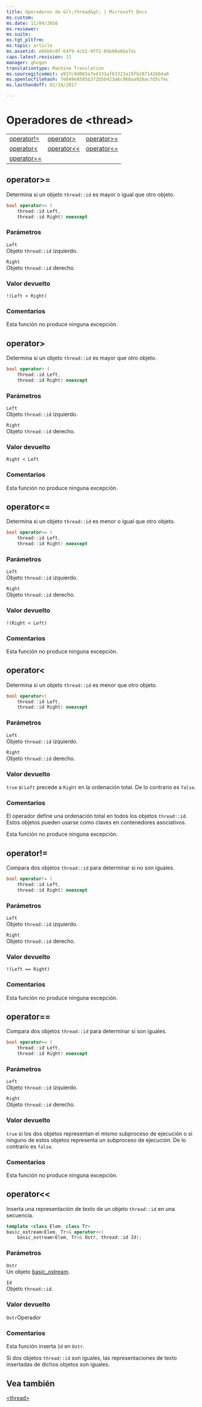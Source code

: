 ```yaml
---
title: Operadores de &lt;thread&gt; | Microsoft Docs
ms.custom: 
ms.date: 11/04/2016
ms.reviewer: 
ms.suite: 
ms.tgt_pltfrm: 
ms.topic: article
ms.assetid: e6bb6c0f-64f9-4cb2-9ff2-05b88a6ba7ac
caps.latest.revision: 11
manager: ghogen
translationtype: Machine Translation
ms.sourcegitcommit: a937c9d083a7e4331af63323a19fb207142604a0
ms.openlocfilehash: 7e849e8585b372b5b423a6c960aa926ac7d5cfec
ms.lasthandoff: 02/24/2017

---
```

# <a name="ltthreadgt-operators"></a>Operadores de &lt;thread&gt;
||||  
|-|-|-|  
|[operator!=](#operator_neq)|[operator&gt;](#operator_gt_)|[operator&gt;=](#operator_gt__eq)|  
|[operator&lt;](#operator_lt_)|[operator&lt;&lt;](#operator_lt__lt_)|[operator&lt;=](#operator_lt__eq)|  
|[operator==](#operator_eq_eq)|  
  
##  <a name="a-nameoperatorgteqa--operatorgt"></a><a name="operator_gt__eq"></a>  operator&gt;=  
 Determina si un objeto `thread::id` es mayor o igual que otro objeto.  
  
```cpp  
bool operator>= (
    thread::id Left,
    thread::id Right) noexcept
```  
  
### <a name="parameters"></a>Parámetros  
 `Left`  
 Objeto `thread::id` izquierdo.  
  
 `Right`  
 Objeto `thread::id` derecho.  
  
### <a name="return-value"></a>Valor devuelto  
 `!(Left < Right)`  
  
### <a name="remarks"></a>Comentarios  
 Esta función no produce ninguna excepción.  
  
##  <a name="a-nameoperatorgta--operatorgt"></a><a name="operator_gt_"></a>  operator&gt;  
 Determina si un objeto `thread::id` es mayor que otro objeto.  
  
```cpp  
bool operator> (
    thread::id Left,
    thread::id Right) noexcept
```  
  
### <a name="parameters"></a>Parámetros  
 `Left`  
 Objeto `thread::id` izquierdo.  
  
 `Right`  
 Objeto `thread::id` derecho.  
  
### <a name="return-value"></a>Valor devuelto  
 `Right < Left`  
  
### <a name="remarks"></a>Comentarios  
 Esta función no produce ninguna excepción.  
  
##  <a name="a-nameoperatorlteqa--operatorlt"></a><a name="operator_lt__eq"></a>  operator&lt;=  
 Determina si un objeto `thread::id` es menor o igual que otro objeto.  
  
```cpp  
bool operator<= (
    thread::id Left,
    thread::id Right) noexcept
```  
  
### <a name="parameters"></a>Parámetros  
 `Left`  
 Objeto `thread::id` izquierdo.  
  
 `Right`  
 Objeto `thread::id` derecho.  
  
### <a name="return-value"></a>Valor devuelto  
 `!(Right < Left)`  
  
### <a name="remarks"></a>Comentarios  
 Esta función no produce ninguna excepción.  
  
##  <a name="a-nameoperatorlta--operatorlt"></a><a name="operator_lt_"></a>  operator&lt;  
 Determina si un objeto `thread::id` es menor que otro objeto.  
  
```cpp  
bool operator<(
    thread::id Left,
    thread::id Right) noexcept
```  
  
### <a name="parameters"></a>Parámetros  
 `Left`  
 Objeto `thread::id` izquierdo.  
  
 `Right`  
 Objeto `thread::id` derecho.  
  
### <a name="return-value"></a>Valor devuelto  
 `true` si `Left` precede a `Right` en la ordenación total. De lo contrario es `false`.  
  
### <a name="remarks"></a>Comentarios  
 El operador define una ordenación total en todos los objetos `thread::id`. Estos objetos pueden usarse como claves en contenedores asociativos.  
  
 Esta función no produce ninguna excepción.  
  
##  <a name="a-nameoperatorneqa--operator"></a><a name="operator_neq"></a>  operator!=  
 Compara dos objetos `thread::id` para determinar si no son iguales.  
  
```cpp  
bool operator!= (
    thread::id Left,
    thread::id Right) noexcept
```  
  
### <a name="parameters"></a>Parámetros  
 `Left`  
 Objeto `thread::id` izquierdo.  
  
 `Right`  
 Objeto `thread::id` derecho.  
  
### <a name="return-value"></a>Valor devuelto  
 `!(Left == Right)`  
  
### <a name="remarks"></a>Comentarios  
 Esta función no produce ninguna excepción.  
  
##  <a name="a-nameoperatoreqeqa--operator"></a><a name="operator_eq_eq"></a>  operator==  
 Compara dos objetos `thread::id` para determinar si son iguales.  
  
```cpp  
bool operator== (
    thread::id Left,
    thread::id Right) noexcept
```  
  
### <a name="parameters"></a>Parámetros  
 `Left`  
 Objeto `thread::id` izquierdo.  
  
 `Right`  
 Objeto `thread::id` derecho.  
  
### <a name="return-value"></a>Valor devuelto  
 `true` si los dos objetos representan el mismo subproceso de ejecución o si ninguno de estos objetos representa un subproceso de ejecución. De lo contrario es `false`.  
  
### <a name="remarks"></a>Comentarios  
 Esta función no produce ninguna excepción.  
  
##  <a name="a-nameoperatorltlta--operatorltlt"></a><a name="operator_lt__lt_"></a>  operator&lt;&lt;  
 Inserta una representación de texto de un objeto `thread::id` en una secuencia.  
  
```cpp  
template <class Elem, class Tr>
basic_ostream<Elem, Tr>& operator<<(
    basic_ostream<Elem, Tr>& Ostr, thread::id Id);
```  
  
### <a name="parameters"></a>Parámetros  
 `Ostr`  
 Un objeto [basic_ostream](../standard-library/basic-ostream-class.md).  
  
 `Id`  
 Objeto `thread::id`.  
  
### <a name="return-value"></a>Valor devuelto  
 `Ostr`Operador  
  
### <a name="remarks"></a>Comentarios  
 Esta función inserta `Id` en `Ostr`.  
  
 Si dos objetos `thread::id` son iguales, las representaciones de texto insertadas de dichos objetos son iguales.  
  
## <a name="see-also"></a>Vea también  
 [\<thread>](../standard-library/thread.md)




